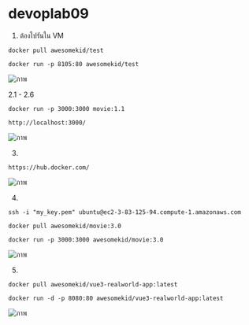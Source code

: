 # devoplab09

1. ต้องไปรันใน VM
```
docker pull awesomekid/test
```

```
docker run -p 8105:80 awesomekid/test
```
![ภาพ](https://github.com/user-attachments/assets/ad1928eb-90c9-4110-8ca1-484e6154ad34)

2.1 - 2.6
```
docker run -p 3000:3000 movie:1.1
```
```
http://localhost:3000/
```

![ภาพ](https://github.com/user-attachments/assets/6e149a64-7808-4826-b146-aa4f63d744e6)



3. 
```
https://hub.docker.com/
```

![ภาพ](https://github.com/user-attachments/assets/9e490fa9-51db-46cd-98a8-bdaaf7473fd3)

4.
```
ssh -i "my_key.pem" ubuntu@ec2-3-83-125-94.compute-1.amazonaws.com
```
```
docker pull awesomekid/movie:3.0
```
```
docker run -p 3000:3000 awesomekid/movie:3.0
```
![ภาพ](https://github.com/user-attachments/assets/db4e3b7c-4ae4-4028-b456-a939f23e7ebd)

5.
```
docker pull awesomekid/vue3-realworld-app:latest
```
```
docker run -d -p 8080:80 awesomekid/vue3-realworld-app:latest
```
![ภาพ](https://github.com/user-attachments/assets/9da07a39-f661-4a40-bb7f-38105b2fd201)
